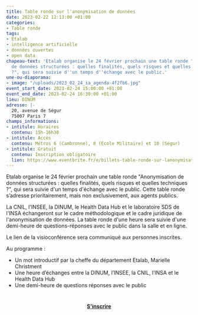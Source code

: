 ```yaml
---
title: Table ronde sur l'anonymisation de données
date: 2023-02-22 12:13:00 +01:00
categories:
- Table ronde
tags:
- Etalab
- intelligence artificielle
- données ouvertes
- open data
chapeau-text: 'Etalab organise le 24 février prochain une table ronde "Anonymisation
  de données structurées : quelles finalités, quels risques et quelles techniques
  ?", qui sera suivie d''un temps d''échange avec le public.'
une-ou-diaporama:
- image: "/uploads/2023_02_24_ia_agenda-4f2fb6.jpg"
event_start_date: 2023-02-24 15:00:00 +01:00
event_end_date: 2023-02-24 16:30:00 +01:00
lieu: DINUM
adresse: |-
  20, avenue de Ségur
  75007 Paris 7
champs_informations:
- intitule: Horaires
  contenu: 15h-16h30
- intitule: Accès
  contenu: Métros 6 (Cambronne), 8 (Ecole Militaire) et 10 (Ségur)
- intitule: Gratuit
  contenu: Inscription obligatoire
  lien: https://www.eventbrite.fr/e/billets-table-ronde-sur-lanonymisation-de-donnees-557722291387
---
```


Etalab organise le 24 février prochain une table ronde "Anonymisation de données structurées : quelles finalités, quels risques et quelles techniques ?", qui sera suivie d'un temps d'échange avec le public. Cette table ronde s’adresse prioritairement, mais non exclusivement, aux agents publics.

La CNIL, l'INSEE, la DINUM, le Health Data Hub et le laboratoire SDS de l'INSA échangeront sur le cadre méthodologique et le cadre juridique de l'anonymisation de données. La table ronde d'une heure sera suivie d'une demi-heure de questions-réponses avec le public dans la salle et en ligne.

Le lien de la visioconférence sera communiqué aux personnes inscrites.


Au programme :
* Un mot introductif par la cheffe du département Etalab, Marielle Christment
* Une heure d’échanges entre la DINUM, l’INSEE, la CNIL, l’INSA et le Health Data Hub
* Une demi-heure de questions réponses avec le public


<div align="center" style="margin-bottom: 15px; margin-top: 40px"><a href="https://www.eventbrite.fr/e/billets-table-ronde-sur-lanonymisation-de-donnees-557722291387" class="button" title="S'inscrire - Lien externe"><b>S'inscrire</b></a></div>